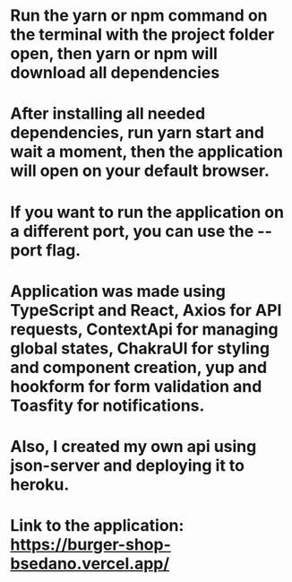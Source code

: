 # Run the yarn or npm command on the terminal with the project folder open, then yarn or npm will download all dependencies

# After installing all needed dependencies, run yarn start and wait a moment, then the application will open on your default browser.

# If you want to run the application on a different port, you can use the --port flag.

# Application was made using TypeScript and React, Axios for API requests, ContextApi for managing global states, ChakraUI for styling and component creation, yup and hookform for form validation and Toasfity for notifications.

# Also, I created my own api using json-server and deploying it to heroku.
# Link to the application: https://burger-shop-bsedano.vercel.app/

